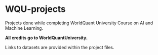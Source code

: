 # WQU-projects
Projects done while completing WorldQuant University Course on AI and Machine Learning.

**All credits go to WorldQuantUniversity.**

Links to datasets are provided within the project files. 


